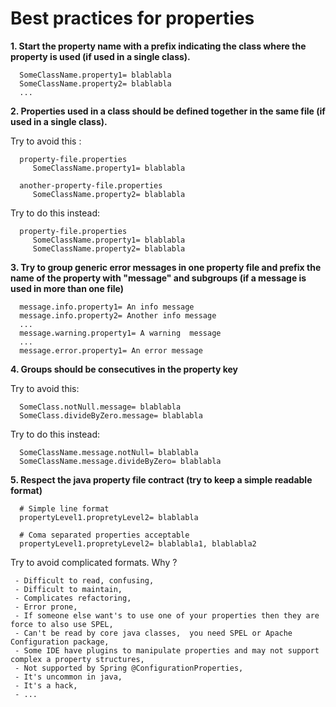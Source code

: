 # Best practices for properties

**1.  Start the property name with a prefix indicating the class where the property is used (if used in a single class).**  
  
      SomeClassName.property1= blablabla  
      SomeClassName.property2= blablabla
      ...  
     
     
**2.  Properties used in a class should be defined together in the same file (if used in a single class).**  
  
   Try to avoid this :  
   
   
      property-file.properties 
         SomeClassName.property1= blablabla  
       
      another-property-file.properties    
         SomeClassName.property2= blablabla  
       
       
   Try to do this instead:  
   
      property-file.properties 
         SomeClassName.property1= blablabla 
         SomeClassName.property2= blablabla 
       
     
**3.  Try to group generic error messages in one property file and prefix the name of the property with "message" and subgroups
   (if a message is used in more than one file)**  

  
      message.info.property1= An info message  
      message.info.property2= Another info message  
      ...  
      message.warning.property1= A warning  message  
      ...  
      message.error.property1= An error message  


**4.  Groups should be consecutives in the property key**  

   Try to avoid this:   
      
      SomeClass.notNull.message= blablabla 
      SomeClass.divideByZero.message= blablabla    
 
 
   Try to do this instead:  
      
      SomeClassName.message.notNull= blablabla    
      SomeClassName.message.divideByZero= blablabla    


**5.  Respect the java property file contract (try to keep a simple readable format)**  


      # Simple line format  
      propertyLevel1.propretyLevel2= blablabla    
   
      # Coma separated properties acceptable  
      propertyLevel1.propretyLevel2= blablabla1, blablabla2     
   
   Try to avoid complicated formats. Why ?  
 
     - Difficult to read, confusing,  
     - Difficult to maintain,  
     - Complicates refactoring,  
     - Error prone,  
     - If someone else want's to use one of your properties then they are force to also use SPEL,  
     - Can't be read by core java classes,  you need SPEL or Apache Configuration package,
     - Some IDE have plugins to manipulate properties and may not support complex a property structures,  
     - Not supported by Spring @ConfigurationProperties,  
     - It's uncommon in java,  
     - It's a hack,  
     - ...  
     
     
 

   
   
